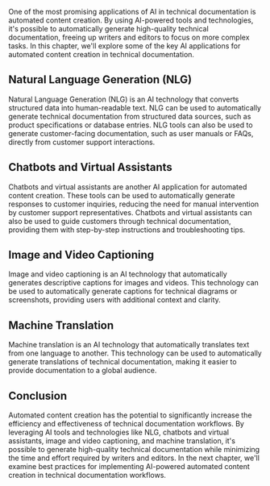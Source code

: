 

One of the most promising applications of AI in technical documentation is automated content creation. By using AI-powered tools and technologies, it's possible to automatically generate high-quality technical documentation, freeing up writers and editors to focus on more complex tasks. In this chapter, we'll explore some of the key AI applications for automated content creation in technical documentation.

Natural Language Generation (NLG)
---------------------------------

Natural Language Generation (NLG) is an AI technology that converts structured data into human-readable text. NLG can be used to automatically generate technical documentation from structured data sources, such as product specifications or database entries. NLG tools can also be used to generate customer-facing documentation, such as user manuals or FAQs, directly from customer support interactions.

Chatbots and Virtual Assistants
-------------------------------

Chatbots and virtual assistants are another AI application for automated content creation. These tools can be used to automatically generate responses to customer inquiries, reducing the need for manual intervention by customer support representatives. Chatbots and virtual assistants can also be used to guide customers through technical documentation, providing them with step-by-step instructions and troubleshooting tips.

Image and Video Captioning
--------------------------

Image and video captioning is an AI technology that automatically generates descriptive captions for images and videos. This technology can be used to automatically generate captions for technical diagrams or screenshots, providing users with additional context and clarity.

Machine Translation
-------------------

Machine translation is an AI technology that automatically translates text from one language to another. This technology can be used to automatically generate translations of technical documentation, making it easier to provide documentation to a global audience.

Conclusion
----------

Automated content creation has the potential to significantly increase the efficiency and effectiveness of technical documentation workflows. By leveraging AI tools and technologies like NLG, chatbots and virtual assistants, image and video captioning, and machine translation, it's possible to generate high-quality technical documentation while minimizing the time and effort required by writers and editors. In the next chapter, we'll examine best practices for implementing AI-powered automated content creation in technical documentation workflows.
